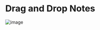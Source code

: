 # Drag and Drop Notes
![image](https://github.com/SPRHackz/Drag-and-Drop-Notes/assets/115263986/aa6e393e-e685-40d8-83b3-8436e72df8be)
